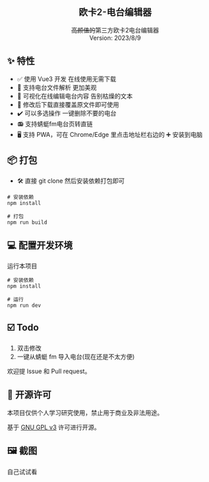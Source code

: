 <h2 align="center" style="font-weight: 600">欧卡2-电台编辑器</h2>
<p align="center">
    <s>高颜值的</s>第三方欧卡2电台编辑器
    <br />
    Version: 2023/8/9
    <!-- <a href="https://music.qier222.com" target="blank"><strong>🌎 访问DEMO</strong></a>  |  
    <a href="#%EF%B8%8F-安装" target="blank"><strong>📦️ 下载安装包</strong></a>  |  
    <a href="https://t.me/yesplaymusic" target="blank"><strong>💬 加入交流群</strong></a>
    <br />
    <br /> -->
  </p>
</p>

## ✨ 特性

- ✅ 使用 Vue3 开发 在线使用无需下载
- 📃 支持电台文件解析 更加美观
- 🧩 可视化在线编辑电台内容 告别枯燥的文本
- 💾 修改后下载直接覆盖原文件即可使用
- ✔️ 可以多选操作 一键删除不要的电台
- 📻 支持蜻蜓fm电台页转直链
- 🖥️ 支持 PWA，可在 Chrome/Edge 里点击地址栏右边的 ➕ 安装到电脑

## 📦️ 打包

- 🛠 直接 git clone 然后安装依赖打包即可

```shell
# 安装依赖
npm install

# 打包
npm run build
```

## 💻 配置开发环境

运行本项目

```shell
# 安装依赖
npm install

# 运行
npm run dev
```

## ☑️ Todo

1. 双击修改
2. 一键从蜻蜓 fm 导入电台(现在还是不太方便)

欢迎提 Issue 和 Pull request。

## 📜 开源许可

本项目仅供个人学习研究使用，禁止用于商业及非法用途。

基于 [GNU GPL v3](https://www.gnu.org/licenses/gpl-3.0.en.html#license-text) 许可进行开源。

## 🖼️ 截图

自己试试看

